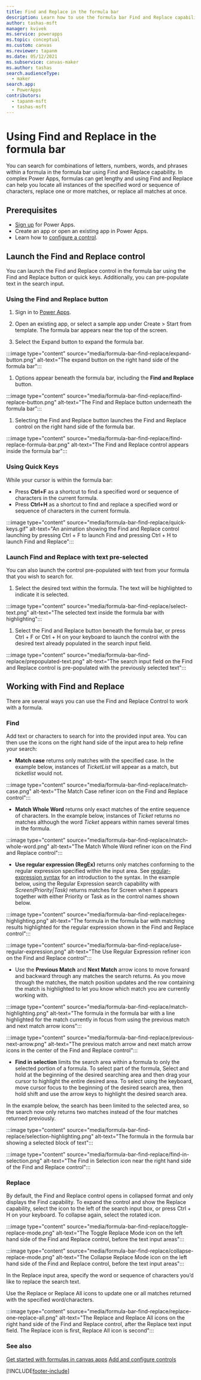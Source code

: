 ```yaml
---
title: Find and Replace in the formula bar
description: Learn how to use the formula bar Find and Replace capability to search for words and character sequences and make changes to one or more matches.
author: tashas-msft
manager: kvivek
ms.service: powerapps
ms.topic: conceptual
ms.custom: canvas
ms.reviewer: tapanm
ms.date: 05/12/2021
ms.subservice: canvas-maker
ms.author: tashas
search.audienceType: 
  - maker
search.app: 
  - PowerApps
contributors:
  - tapanm-msft
  - tashas-msft
---
```

# Using Find and Replace in the formula bar

You can search for combinations of letters, numbers, words, and phrases within a formula in the formula bar using Find and Replace capability. In complex Power Apps, formulas can get lengthy and using Find and Replace can help you locate all instances of the specified word or sequence of characters, replace one or more matches, or replace all matches at once.

## Prerequisites

- [Sign up](../signup-for-powerapps.md) for Power Apps.
- Create an app or open an existing app in Power Apps.
- Learn how to [configure a control](add-configure-controls.md).


## Launch the Find and Replace control

You can launch the Find and Replace control in the formula bar using the Find and Replace button or quick keys. Additionally, you can pre-populate text in the search input.

### Using the Find and Replace button

1. Sign in to [Power Apps](https://make.powerapps.com).

1. Open an existing app, or select a sample app under Create > Start from template. The formula bar appears near the top of the screen.

1. Select the Expand button to expand the formula bar.

:::image type="content" source="media/formula-bar-find-replace/expand-button.png" alt-text="The expand button on the right hand side of the formula bar":::

1. Options appear beneath the formula bar, including the **Find and Replace** button.

:::image type="content" source="media/formula-bar-find-replace/find-replace-button.png" alt-text="The Find and Replace button underneath the formula bar":::

1. Selecting the Find and Replace button launches the Find and Replace control on the right hand side of the formula bar.

:::image type="content" source="media/formula-bar-find-replace/find-replace-formula-bar.png" alt-text="The Find and Replace control appears inside the formula bar":::

### Using Quick Keys

While your cursor is within the formula bar:

- Press **Ctrl+F** as a shortcut to find a specified word or sequence of characters in the current formula.
- Press **Ctrl+H** as a shortcut to find and replace a specified word or sequence of characters in the current formula.

:::image type="content" source="media/formula-bar-find-replace/quick-keys.gif" alt-text="An animation showing the Find and Replace control launching by pressing Ctrl + F to launch Find and pressing Ctrl + H to launch Find and Replace":::

### Launch Find and Replace with text pre-selected

You can also launch the control pre-populated with text from your formula that you wish to search for.

1. Select the desired text within the formula. The text will be highlighted to indicate it is selected.

:::image type="content" source="media/formula-bar-find-replace/select-text.png" alt-text="The selected text inside the formula bar with highlighting":::

1. Select the Find and Replace button beneath the formula bar, or press Ctrl + F or Ctrl + H on your keyboard to launch the control with the desired text already populated in the search input field.

:::image type="content" source="media/formula-bar-find-replace/prepopulated-text.png" alt-text="The search input field on the Find and Replace control is pre-populated with the previously selected text":::

## Working with Find and Replace

There are several ways you can use the Find and Replace Control to work with a formula.

### Find

Add text or characters to search for into the provided input area. You can then use the icons on the right hand side of the input area to help refine your search:

- **Match case** returns only matches with the specified case.
In the example below, instances of *TicketList* will appear as a match, but *ticketlist* would not.

:::image type="content" source="media/formula-bar-find-replace/match-case.png" alt-text="The Match Case refiner icon on the Find and Replace control":::

- **Match Whole Word** returns only exact matches of the entire sequence of characters.
In the example below, instances of *Ticket* returns no matches although the word *Ticket* appears within names several times in the formula.

:::image type="content" source="media/formula-bar-find-replace/match-whole-word.png" alt-text="The Match Whole Word refiner icon on the Find and Replace control":::

- **Use regular expression (RegEx)** returns only matches conforming to the regular expression specified within the input area. See [regular-expression syntax](/previous-versions/1400241x(v=vs.100)) for an introduction to the syntax.
In the example below, using the Regular Expression search capability with *Screen(Priority|Task)* returns matches for Screen when it appears together with either Priority or Task as in the control names shown below.

:::image type="content" source="media/formula-bar-find-replace/regex-highlighting.png" alt-text="The formula in the formula bar with matching results highlighted for the regular expression shown in the Find and Replace control":::

:::image type="content" source="media/formula-bar-find-replace/use-regular-expression.png" alt-text="The Use Regular Expression refiner icon on the Find and Replace control":::

- Use the **Previous Match** and **Next Match** arrow icons to move forward and backward through any matches the search returns. As you move through the matches, the match position updates and the row containing the match is highlighted to let you know which match you are currently working with.

:::image type="content" source="media/formula-bar-find-replace/match-highlighting.png" alt-text="The formula in the formula bar with a line highlighted for the match currently in focus from using the previous match and next match arrow icons":::

:::image type="content" source="media/formula-bar-find-replace/previous-next-arrow.png" alt-text="The previous match arrow and next match arrow icons in the center of the Find and Replace control":::

- **Find in selection** limits the search area within a formula to only the selected portion of a formula. To select part of the formula, Select and hold at the beginning of the desired searching area and then drag your cursor to highlight the entire desired area. To select using the keyboard, move cursor focus to the beginning of the desired search area, then hold shift and use the arrow keys to highlight the desired search area.  

In the example below, the search has been limited to the selected area, so the search now only returns two matches instead of the four matches returned previously.

:::image type="content" source="media/formula-bar-find-replace/selection-highlighting.png" alt-text="The formula in the formula bar showing a selected block of text":::

:::image type="content" source="media/formula-bar-find-replace/find-in-selection.png" alt-text="The Find in Selection icon near the right hand side of the Find and Replace control":::

### Replace

By default, the Find and Replace control opens in collapsed format and only displays the Find capability. To expand the control and show the Replace capability, select the icon to the left of the search input box, or press Ctrl + H on your keyboard. To collapse again, select the rotated icon.

:::image type="content" source="media/formula-bar-find-replace/toggle-replace-mode.png" alt-text="The Toggle Replace Mode icon on the left hand side of the Find and Replace control, before the text input areas":::

:::image type="content" source="media/formula-bar-find-replace/collapse-replace-mode.png" alt-text="The Collapse Replace Mode icon on the left hand side of the Find and Replace control, before the text input areas":::

In the Replace input area, specify the word or sequence of characters you’d like to replace the search text.

Use the Replace or Replace All icons to update one or all matches returned with the specified word/characters.

:::image type="content" source="media/formula-bar-find-replace/replace-one-replace-all.png" alt-text="The Replace and Replace All icons on the right hand side of the Find and Replace control, after the Replace text input field. The Replace icon is first, Replace All icon is second":::

### See also

[Get started with formulas in canvas apps](working-with-formulas.md)
[Add and configure controls](add-configure-controls.md)

[!INCLUDE[footer-include](../../includes/footer-banner.md)]
